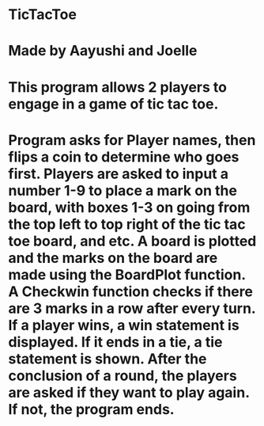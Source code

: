 # TicTacToe
# Made by Aayushi and Joelle
# This program allows 2 players to engage in a game of tic tac toe.
# Program asks for Player names, then flips a coin to determine who goes first. Players are asked to input a number 1-9 to place a mark on the board, with boxes 1-3 on going from the top left to top right of the tic tac toe board, and etc. A board is plotted and the marks on the board are made using the BoardPlot function. A Checkwin function checks if there are 3 marks in a row after every turn. If a player wins, a win statement is displayed. If it ends in a tie, a tie statement is shown. After the conclusion of a round, the players are asked if they want to play again. If not, the program ends.
